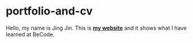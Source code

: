 # portfolio-and-cv
Hello, my name is Jing Jin. This is [**my website**](https://jing-chu.github.io/portfolio-and-cv/) and it shows what I have learned at BeCode.
